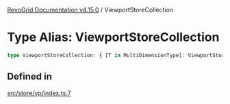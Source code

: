 [RevoGrid Documentation v4.15.0](README.md) / ViewportStoreCollection

# Type Alias: ViewportStoreCollection

```ts
type ViewportStoreCollection: { [T in MultiDimensionType]: ViewportStore };
```

## Defined in

[src/store/vp/index.ts:7](https://github.com/revolist/revogrid/blob/f57e3b1afae49404a5b6670c54899cb5770f47c4/src/store/vp/index.ts#L7)

